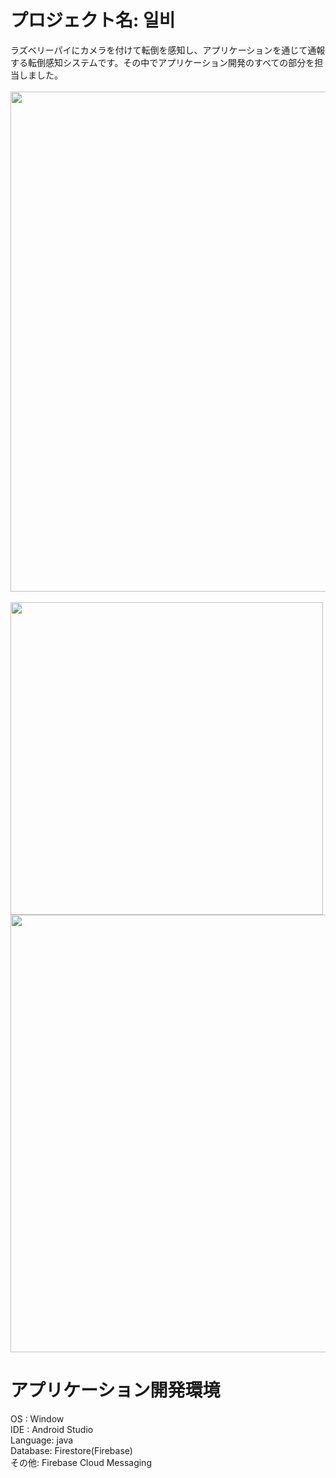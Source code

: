 # プロジェクト名: 일비
ラズベリーパイにカメラを付けて転倒を感知し、アプリケーションを通じて通報する転倒感知システムです。その中でアプリケーション開発のすべての部分を担当しました。<br>
<br>
<img src="https://github.com/user-attachments/assets/7e45e1bf-b183-4721-9d1a-ccba7da19c27" width="800"> <br> <br>
<img src="https://github.com/user-attachments/assets/ee622260-b8d2-4a1a-81fa-c8dabc4470ba" height="500">
<img src="https://github.com/user-attachments/assets/8c28e240-ca87-4aa1-aeb0-06a41090c2ca" width="700"><br>

# アプリケーション開発環境
OS : Window <br>
IDE : Android Studio <br>
Language: java <br>
Database: Firestore(Firebase) <br>
その他: Firebase Cloud Messaging <br>

